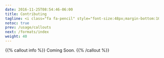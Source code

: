 ```yaml
---
date: 2016-11-25T08:54:46-06:00
title: Contributing
tagline: <i class="fa fa-pencil" style="font-size:48px;margin-bottom:10px;"></i><br/>Contribute to JustDocs.
notoc: true
prev: /usage/callouts
next: /formats/index
weight: 40
---
```


{{% callout info %}}
Coming Soon.
{{% /callout %}}

